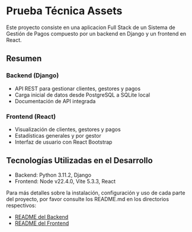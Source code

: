 # Prueba Técnica Assets

Este proyecto consiste en una aplicacion Full Stack de un Sistema de Gestión de Pagos compuesto por un backend en Django y un frontend en React.

## Resumen

### Backend (Django)
- API REST para gestionar clientes, gestores y pagos
- Carga inicial de datos desde PostgreSQL a SQLite local
- Documentación de API integrada

### Frontend (React)
- Visualización de clientes, gestores y pagos
- Estadísticas generales y por gestor
- Interfaz de usuario con React Bootstrap

## Tecnologías Utilizadas en el Desarrollo

- Backend: Python 3.11.2, Django
- Frontend: Node v22.4.0, Vite 5.3.3, React

Para más detalles sobre la instalación, configuración y uso de cada parte del proyecto, por favor consulte los README.md en los directorios respectivos:

- [README del Backend](./backend/README.md)
- [README del Frontend](./frontend/README.md)